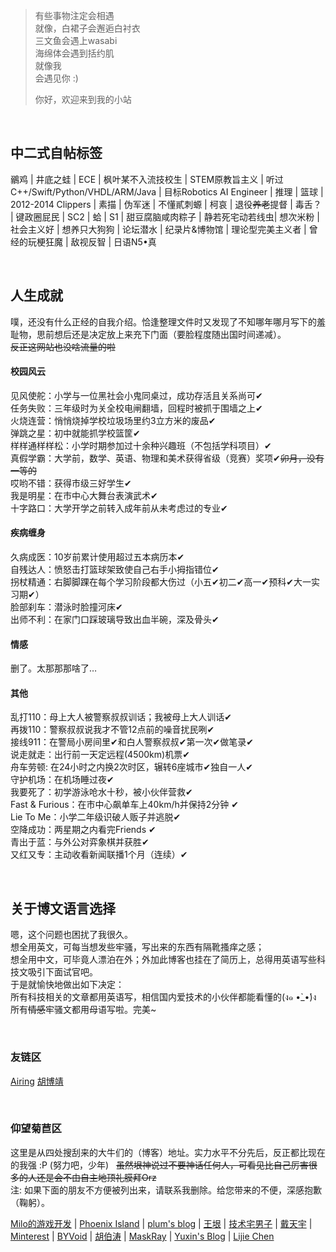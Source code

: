 > 有些事物注定会相遇  
> 就像，白裙子会邂逅白衬衣  
> 三文鱼会遇上wasabi  
> 海绵体会遇到括约肌  
> 就像我  
> 会遇见你 :)
>
> 你好，欢迎来到我的小站

<br>

## 中二式自帖标签
鶸鸡 | 井底之蛙 | ECE | 枫叶某不入流技校生 | STEM原教旨主义 | 听过C++/Swift/Python/VHDL/ARM/Java |
目标Robotics AI Engineer | 推理 | 篮球 | 2012-2014 Clippers | 素描 | 伪军迷 | 不懂貳刺螈 |
柯哀 | 退役~~养老~~提督 | 毒舌？ | 键政圈屁民 | SC2 | 蛤 | S1 | 甜豆腐脑咸肉粽子 |
静若死宅动若线虫| 想次米粉 | 社会主义好 | 想养只大狗狗 | 论坛潜水 | 纪录片&博物馆 | 理论型完美主义者 |
曾经的玩梗狂魔 | 敌视反智 | 日语N5•真

<br>

## 人生成就
噗，还没有什么正经的自我介绍。恰逢整理文件时又发现了不知哪年哪月写下的羞耻物，思前想后还是决定放上来充下门面（要脸程度随出国时间递减）。  
~~反正这网站也没啥流量的啦~~

#### 校园风云
见风使舵：小学与一位黑社会小鬼同桌过，成功存活且关系尚可✔  
任务失败：三年级时为关全校电闸翻墙，回程时被抓于围墙之上✔  
火烧连营：悄悄烧掉学校垃圾场里约3立方米的废品✔  
弹跳之星：初中就能抓学校篮筐✔  
样样通样样松：小学时期参加过十余种兴趣班（不包括学科项目）✔  
真假学霸：大学前，数学、英语、物理和美术获得省级（竞赛）奖项✔~~卯月，没有一等的~~  
哎哟不错：获得市级三好学生✔  
我是明星：在市中心大舞台表演武术✔  
十字路口：大学开学之前转入成年前从未考虑过的专业✔

#### 疾病缠身
久病成医：10岁前累计使用超过五本病历本✔  
自残达人：愤怒击打篮球架致使自己右手小拇指错位✔  
拐杖精通：右脚脚踝在每个学习阶段都大伤过（小五✔初二✔高一✔预科✔大一实习期✔）  
脸部刹车：潜泳时脸撞河床✔  
出师不利：在家门口踩玻璃导致出血半碗，深及骨头✔

#### 情感
删了。太那那那啥了…

#### 其他
乱打110：母上大人被警察叔叔训话；我被母上大人训话✔  
再拨110：警察叔叔说我才不管12点前的噪音扰民咧✔  
接线911：在警局小房间里✔和白人警察叔叔✔第一次✔做笔录✔  
说走就走：出行前一天定远程(4500km)机票✔  
舟车劳顿: 在24小时之内换2次时区，辗转6座城市✔独自一人✔  
守护机场：在机场睡过夜✔  
我要死了：初学游泳呛水十秒，被小伙伴营救✔  
Fast & Furious：在市中心飙单车上40km/h并保持2分钟 ✔  
Lie To Me：小学二年级识破人贩子并逃脱✔  
空降成功：两星期之内看完Friends ✔  
青出于蓝：与外公对弈象棋并获胜✔  
又红又专：主动收看新闻联播1个月（连续）✔

<br>

## 关于博文语言选择
嗯，这个问题也困扰了我很久。  
想全用英文，可每当想发些牢骚，写出来的东西有隔靴搔痒之感；  
想全用中文，可毕竟人漂泊在外；外加此博客也挂在了简历上，总得用英语写些科技文吸引下面试官吧。  
于是就愉快地做出如下决定：  
所有科技相关的文章都用英语写，相信国内爱技术的小伙伴都能看懂的(ง๑ •̀_•́)ง  
所有<strike>情感</strike>牢骚文都用母语写啦。完美~

<br>

### 友链区

[Airing][4] [胡博靖][6]

<br>

### 仰望菊苣区
这里是从四处搜刮来的大牛们的（博客）地址。实力水平不分先后，反正都比现在的我强 :P (努力吧，少年)  
~~虽然垠神说过不要神话任何人，可看见比自己厉害很多的人还是会不由自主地顶礼膜拜Orz~~  
注: 如果下面的朋友不方便被列出来，请联系我删除。给您带来的不便，深感抱歉（鞠躬）。

[Milo的游戏开发][1] | [Phoenix Island][2] |
[plum's blog][3] | [王垠][5] |
[技术宅男子][7] | [戴天宇][8] |
[Minterest][9] | [BYVoid][10] |
[胡伯涛][11] | [MaskRay][12] |
[Yuxin's Blog][13] | [Lijie Chen][14]

[1]: http://www.cnblogs.com/miloyip/
[2]: https://blog.phoenixlzx.com/
[3]: https://plumz.me/
[4]: http://me.ursb.me/
[5]: http://www.yinwang.org/
[6]: http://hubojing.me/
[7]: https://itruke.com/
[8]: http://dtysky.moe/
[9]: http://www.minterest.com/
[10]: https://www.byvoid.com/
[11]: http://botao.hu/
[12]: http://maskray.me/
[13]: http://ppwwyyxx.com/
[14]: https://sites.google.com/site/wjmzbmr/home
